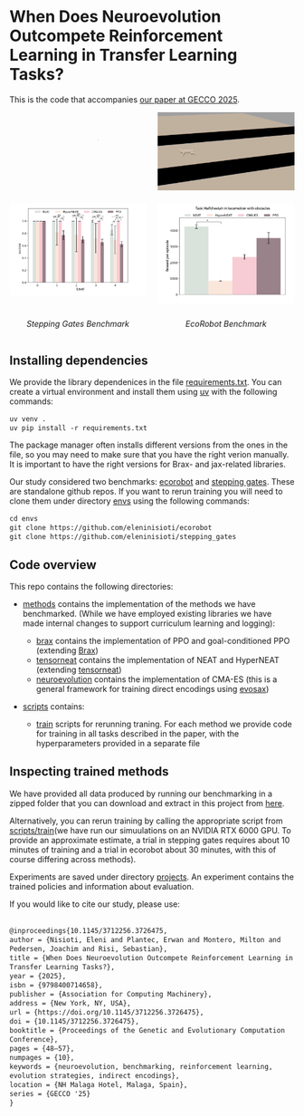 # When Does Neuroevolution Outcompete Reinforcement Learning in Transfer Learning Tasks?



This is the code that accompanies [our paper at GECCO 2025](https://dl.acm.org/doi/10.1145/3712256.3726475).

<div style="display: flex; gap: 20px; justify-content: center;">
  <div style="text-align: center;">
    <img src="media/output.gif" alt="Demo" width="300"/>
  </div>
  <div style="text-align: center;">
    <img src="media/ecorobot.gif" alt="Demo" width="300"/>
  </div>
</div>

<div style="display: flex; gap: 20px; justify-content: center; margin-top: 20px;">
  <div style="text-align: center;">
    <img src="media/gates_perf.png" alt="Gates Performance" width="300"/>
  </div>
  <div style="text-align: center;">
    <img src="media/obstacles_perf.png" alt="Obstacles Performance" width="300"/>
  </div>
</div>

<div style="display: flex; gap: 20px; justify-content: center; margin-top: 10px;">
  <div style="text-align: center; width: 300px;">
    <p><em>Stepping Gates Benchmark</em></p>
  </div>
  <div style="text-align: center; width: 300px;">
    <p><em>EcoRobot Benchmark</em></p>
  </div>
</div>





## Installing dependencies

We provide the library dependenices in the file [requirements.txt](requirements.txt).
You can create a virtual environment and install them using [uv](https://docs.astral.sh/uv/) with the following commands:

```
uv venv .
uv pip install -r requirements.txt
```

The package manager often installs different versions from the ones in the file, so you may need to make sure that you have the right verion manually. It is important to have the right versions for Brax- and jax-related libraries.


Our study considered two benchmarks: [ecorobot](https://github.com/eleninisioti/ecorobot) and [stepping gates](https://github.com/eleninisioti/stepping_gates). These are standalone github repos.
If you want to rerun training you will need to clone them under directory [envs](envs) using the following commands:


```
cd envs
git clone https://github.com/eleninisioti/ecorobot
git clone https://github.com/eleninisioti/stepping_gates
```


## Code overview
This repo contains the following directories:
* [methods](methods) contains the implementation of the methods we have benchmarked. (While we have employed existing libraries we have made internal changes to support curriculum learning and logging):
  * [brax](methods/RL) contains the implementation of PPO and goal-conditioned PPO (extending [Brax](https://github.com/google/brax/tree/main/brax))
  * [tensorneat](methods/tensorneat) contains the implementation of NEAT and HyperNEAT (extending [tensorneat](https://github.com/EMI-Group/tensorneat))
  * [neuroevolution](methods/neuroevolution) contains the implementation of CMA-ES (this is a general framework for training direct encodings using [evosax](https://github.com/RobertTLange/evosax))

* [scripts](scripts) contains:
  * [train](scripts/train) scripts for rerunning traning. For each method we provide code for training in all tasks described in the paper, with the hyperparameters provided in a separate file 


## Inspecting trained methods

We have provided all data produced by running our benchmarking in a zipped folder that you can download and extract in this project from [here](https://drive.google.com/file/d/1F0sjuthZQ8QqfyXVm49XKQHzH1_9WMsI/view?usp=sharing).

Alternatively, you can rerun training by calling the appropriate script from [scripts/train](scripts/train)(we have run our simuulations on an NVIDIA RTX 6000 GPU. To provide an approximate estimate, a trial in stepping gates requires about 10 minutes of training and a trial in ecorobot about 30 minutes, with this of course differing across methods).

Experiments are saved under directory [projects](projects). An experiment contains the trained policies and information about evaluation.


If you would like to cite our study, please use:
```

@inproceedings{10.1145/3712256.3726475,
author = {Nisioti, Eleni and Plantec, Erwan and Montero, Milton and Pedersen, Joachim and Risi, Sebastian},
title = {When Does Neuroevolution Outcompete Reinforcement Learning in Transfer Learning Tasks?},
year = {2025},
isbn = {9798400714658},
publisher = {Association for Computing Machinery},
address = {New York, NY, USA},
url = {https://doi.org/10.1145/3712256.3726475},
doi = {10.1145/3712256.3726475},
booktitle = {Proceedings of the Genetic and Evolutionary Computation Conference},
pages = {48–57},
numpages = {10},
keywords = {neuroevolution, benchmarking, reinforcement learning, evolution strategies, indirect encodings},
location = {NH Malaga Hotel, Malaga, Spain},
series = {GECCO '25}
}
````
